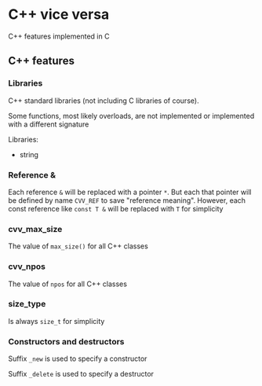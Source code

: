 # C++ vice versa

C++ features implemented in C

## C++ features

### Libraries

C++ standard libraries (not including C libraries of course).

Some functions, most likely overloads, are not implemented or implemented with a different signature

Libraries:
 * string

### Reference &

Each reference `&` will be replaced with a pointer `*`.
But each that pointer will be defined by name `CVV_REF` to save "reference meaning".
However, each const reference like `const T &` will be replaced with `T` for simplicity

### cvv_max_size

The value of `max_size()` for all C++ classes

### cvv_npos

The value of `npos` for all C++ classes

### size_type

Is always `size_t` for simplicity

### Constructors and destructors

Suffix `_new` is used to specify a constructor

Suffix `_delete` is used to specify a destructor

